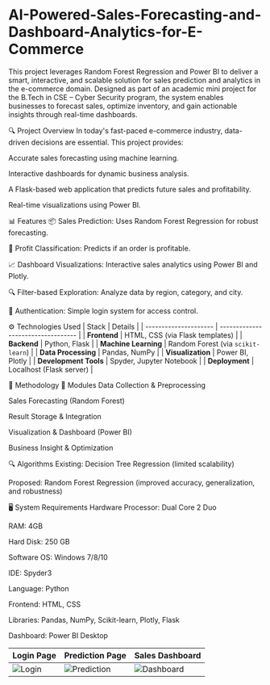 # AI-Powered-Sales-Forecasting-and-Dashboard-Analytics-for-E-Commerce
This project leverages Random Forest Regression and Power BI to deliver a smart, interactive, and scalable solution for sales prediction and analytics in the e-commerce domain. Designed as part of an academic mini project for the B.Tech in CSE – Cyber Security program, the system enables businesses to forecast sales, optimize inventory, and gain actionable insights through real-time dashboards.

🔍 Project Overview
In today's fast-paced e-commerce industry, data-driven decisions are essential. This project provides:

Accurate sales forecasting using machine learning.

Interactive dashboards for dynamic business analysis.

A Flask-based web application that predicts future sales and profitability.

Real-time visualizations using Power BI.

📊 Features
📦 Sales Prediction: Uses Random Forest Regression for robust forecasting.

🔄 Profit Classification: Predicts if an order is profitable.

📈 Dashboard Visualizations: Interactive sales analytics using Power BI and Plotly.

🔍 Filter-based Exploration: Analyze data by region, category, and city.

🔐 Authentication: Simple login system for access control.

⚙️ Technologies Used
| Stack                 | Details                            |
| --------------------- | ---------------------------------- |
| **Frontend**          | HTML, CSS (via Flask templates)    |
| **Backend**           | Python, Flask                      |
| **Machine Learning**  | Random Forest (via `scikit-learn`) |
| **Data Processing**   | Pandas, NumPy                      |
| **Visualization**     | Power BI, Plotly                   |
| **Development Tools** | Spyder, Jupyter Notebook           |
| **Deployment**        | Localhost (Flask server)           |

🧠 Methodology
🧩 Modules
Data Collection & Preprocessing

Sales Forecasting (Random Forest)

Result Storage & Integration

Visualization & Dashboard (Power BI)

Business Insight & Optimization

🔍 Algorithms
Existing: Decision Tree Regression (limited scalability)

Proposed: Random Forest Regression (improved accuracy, generalization, and robustness)

🖥️ System Requirements
Hardware
Processor: Dual Core 2 Duo

RAM: 4GB

Hard Disk: 250 GB

Software
OS: Windows 7/8/10

IDE: Spyder3

Language: Python

Frontend: HTML, CSS

Libraries: Pandas, NumPy, Scikit-learn, Plotly, Flask

Dashboard: Power BI Desktop

| Login Page                 | Prediction Page                   | Sales Dashboard                    |
| -------------------------- | --------------------------------- | ---------------------------------- |
| ![Login](images/login.png) | ![Prediction](images/predict.png) | ![Dashboard](images/dashboard.png) |

